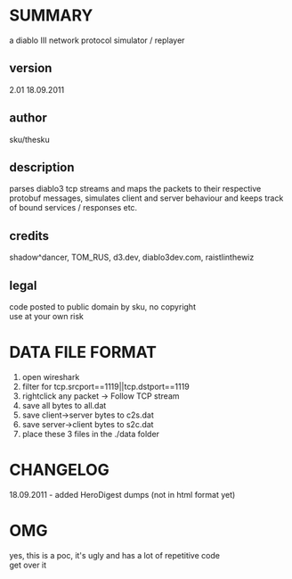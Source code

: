 SUMMARY
=======

a diablo III network protocol simulator / replayer

version
-------

2.01 18.09.2011

author
------

sku/thesku

description
-----------

parses diablo3 tcp streams and maps the packets to their respective  
protobuf messages, simulates client and server behaviour and keeps track  
of bound services / responses etc.

credits
-------

shadow^dancer, TOM_RUS, d3.dev, diablo3dev.com, raistlinthewiz

legal
-----

code posted to public domain by sku, no copyright  
use at your own risk

DATA FILE FORMAT
================

1) open wireshark  
2) filter for tcp.srcport==1119||tcp.dstport==1119  
3) rightclick any packet -> Follow TCP stream  
4) save all bytes to all.dat  
5) save client->server bytes to c2s.dat  
6) save server->client bytes to s2c.dat  
7) place these 3 files in the ./data folder  

CHANGELOG
=========

18.09.2011 - added HeroDigest dumps (not in html format yet)

OMG
===

yes, this is a poc, it's ugly and has a lot of repetitive code  
get over it
